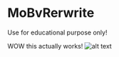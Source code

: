 # MoBvRerwrite

Use for educational purpose only!









WOW this actually works!
![alt text](https://i0.wp.com/gesichtspunkte.de/wp-content/uploads/2015/08/Kaffee.am_.Morgen.gif?fit=400%2C299)
